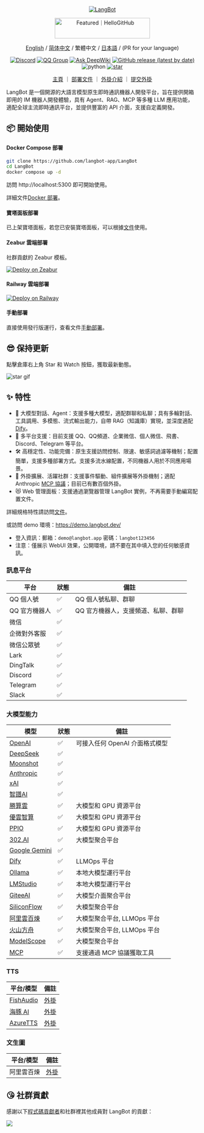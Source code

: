 <p align="center">
<a href="https://langbot.app">
<img src="https://docs.langbot.app/social_zh.png" alt="LangBot"/>
</a>

<div align="center"><a href="https://hellogithub.com/repository/langbot-app/LangBot" target="_blank"><img src="https://abroad.hellogithub.com/v1/widgets/recommend.svg?rid=5ce8ae2aa4f74316bf393b57b952433c&claim_uid=gtmc6YWjMZkT21R" alt="Featured｜HelloGitHub" style="width: 250px; height: 54px;" width="250" height="54" /></a>

[English](README_EN.md) / [简体中文](README.md) / 繁體中文 / [日本語](README_JP.md) / (PR for your language)

[![Discord](https://img.shields.io/discord/1335141740050649118?logo=discord&labelColor=%20%235462eb&logoColor=%20%23f5f5f5&color=%20%235462eb)](https://discord.gg/wdNEHETs87)
[![QQ Group](https://img.shields.io/badge/%E7%A4%BE%E5%8C%BAQQ%E7%BE%A4-966235608-blue)](https://qm.qq.com/q/JLi38whHum)
[![Ask DeepWiki](https://deepwiki.com/badge.svg)](https://deepwiki.com/langbot-app/LangBot)
[![GitHub release (latest by date)](https://img.shields.io/github/v/release/langbot-app/LangBot)](https://github.com/langbot-app/LangBot/releases/latest)
<img src="https://img.shields.io/badge/python-3.10 ~ 3.13 -blue.svg" alt="python">
[![star](https://gitcode.com/RockChinQ/LangBot/star/badge.svg)](https://gitcode.com/RockChinQ/LangBot)

<a href="https://langbot.app">主頁</a> ｜
<a href="https://docs.langbot.app/zh/insight/guide.html">部署文件</a> ｜
<a href="https://docs.langbot.app/zh/plugin/plugin-intro.html">外掛介紹</a> ｜
<a href="https://github.com/langbot-app/LangBot/issues/new?assignees=&labels=%E7%8B%AC%E7%AB%8B%E6%8F%92%E4%BB%B6&projects=&template=submit-plugin.yml&title=%5BPlugin%5D%3A+%E8%AF%B7%E6%B1%82%E7%99%BB%E8%AE%B0%E6%96%B0%E6%8F%92%E4%BB%B6">提交外掛</a>

</div>

</p>

LangBot 是一個開源的大語言模型原生即時通訊機器人開發平台，旨在提供開箱即用的 IM 機器人開發體驗，具有 Agent、RAG、MCP 等多種 LLM 應用功能，適配全球主流即時通訊平台，並提供豐富的 API 介面，支援自定義開發。

## 📦 開始使用

#### Docker Compose 部署

```bash
git clone https://github.com/langbot-app/LangBot
cd LangBot
docker compose up -d
```

訪問 http://localhost:5300 即可開始使用。

詳細文件[Docker 部署](https://docs.langbot.app/zh/deploy/langbot/docker.html)。

#### 寶塔面板部署

已上架寶塔面板，若您已安裝寶塔面板，可以根據[文件](https://docs.langbot.app/zh/deploy/langbot/one-click/bt.html)使用。

#### Zeabur 雲端部署

社群貢獻的 Zeabur 模板。

[![Deploy on Zeabur](https://zeabur.com/button.svg)](https://zeabur.com/zh-CN/templates/ZKTBDH)

#### Railway 雲端部署

[![Deploy on Railway](https://railway.com/button.svg)](https://railway.app/template/yRrAyL?referralCode=vogKPF)

#### 手動部署

直接使用發行版運行，查看文件[手動部署](https://docs.langbot.app/zh/deploy/langbot/manual.html)。

## 😎 保持更新

點擊倉庫右上角 Star 和 Watch 按鈕，獲取最新動態。

![star gif](https://docs.langbot.app/star.gif)

## ✨ 特性

- 💬 大模型對話、Agent：支援多種大模型，適配群聊和私聊；具有多輪對話、工具調用、多模態、流式輸出能力，自帶 RAG（知識庫）實現，並深度適配 [Dify](https://dify.ai)。
- 🤖 多平台支援：目前支援 QQ、QQ頻道、企業微信、個人微信、飛書、Discord、Telegram 等平台。
- 🛠️ 高穩定性、功能完備：原生支援訪問控制、限速、敏感詞過濾等機制；配置簡單，支援多種部署方式。支援多流水線配置，不同機器人用於不同應用場景。
- 🧩 外掛擴展、活躍社群：支援事件驅動、組件擴展等外掛機制；適配 Anthropic [MCP 協議](https://modelcontextprotocol.io/)；目前已有數百個外掛。
- 😻 Web 管理面板：支援通過瀏覽器管理 LangBot 實例，不再需要手動編寫配置文件。

詳細規格特性請訪問[文件](https://docs.langbot.app/zh/insight/features.html)。

或訪問 demo 環境：https://demo.langbot.dev/  
  - 登入資訊：郵箱：`demo@langbot.app` 密碼：`langbot123456`
  - 注意：僅展示 WebUI 效果，公開環境，請不要在其中填入您的任何敏感資訊。

### 訊息平台

| 平台 | 狀態 | 備註 |
| --- | --- | --- |
| QQ 個人號 | ✅ | QQ 個人號私聊、群聊 |
| QQ 官方機器人 | ✅ | QQ 官方機器人，支援頻道、私聊、群聊 |
| 微信 | ✅ |  |
| 企微對外客服 | ✅ |  |
| 微信公眾號 | ✅ |  |
| Lark | ✅ |  |
| DingTalk | ✅ |  |
| Discord | ✅ |  |
| Telegram | ✅ |  |
| Slack | ✅ |  |

### 大模型能力

| 模型 | 狀態 | 備註 |
| --- | --- | --- |
| [OpenAI](https://platform.openai.com/) | ✅ | 可接入任何 OpenAI 介面格式模型 |
| [DeepSeek](https://www.deepseek.com/) | ✅ |  |
| [Moonshot](https://www.moonshot.cn/) | ✅ |  |
| [Anthropic](https://www.anthropic.com/) | ✅ |  |
| [xAI](https://x.ai/) | ✅ |  |
| [智譜AI](https://open.bigmodel.cn/) | ✅ |  |
| [勝算雲](https://www.shengsuanyun.com/login?code=7DS2QLH5) | ✅ | 大模型和 GPU 資源平台 |
| [優雲智算](https://www.compshare.cn/?ytag=GPU_YY-gh_langbot) | ✅ | 大模型和 GPU 資源平台 |
| [PPIO](https://ppinfra.com/user/register?invited_by=QJKFYD&utm_source=github_langbot) | ✅ | 大模型和 GPU 資源平台 |
| [302.AI](https://share.302.ai/SuTG99) | ✅ | 大模型聚合平台 |
| [Google Gemini](https://aistudio.google.com/prompts/new_chat) | ✅ | |
| [Dify](https://dify.ai) | ✅ | LLMOps 平台 |
| [Ollama](https://ollama.com/) | ✅ | 本地大模型運行平台 |
| [LMStudio](https://lmstudio.ai/) | ✅ | 本地大模型運行平台 |
| [GiteeAI](https://ai.gitee.com/) | ✅ | 大模型介面聚合平台 |
| [SiliconFlow](https://siliconflow.cn/) | ✅ | 大模型聚合平台 |
| [阿里雲百煉](https://bailian.console.aliyun.com/) | ✅ | 大模型聚合平台, LLMOps 平台 |
| [火山方舟](https://console.volcengine.com/ark/region:ark+cn-beijing/model?vendor=Bytedance&view=LIST_VIEW) | ✅ | 大模型聚合平台, LLMOps 平台 |
| [ModelScope](https://modelscope.cn/docs/model-service/API-Inference/intro) | ✅ | 大模型聚合平台 |
| [MCP](https://modelcontextprotocol.io/) | ✅ | 支援通過 MCP 協議獲取工具 |

### TTS

| 平台/模型 | 備註 |
| --- | --- |
| [FishAudio](https://fish.audio/zh-CN/discovery/) | [外掛](https://github.com/the-lazy-me/NewChatVoice) |
| [海豚 AI](https://www.ttson.cn/?source=thelazy) | [外掛](https://github.com/the-lazy-me/NewChatVoice) |
| [AzureTTS](https://portal.azure.com/) | [外掛](https://github.com/Ingnaryk/LangBot_AzureTTS) |

### 文生圖

| 平台/模型 | 備註 |
| --- | --- |
| 阿里雲百煉 | [外掛](https://github.com/Thetail001/LangBot_BailianTextToImagePlugin)

## 😘 社群貢獻

感謝以下[程式碼貢獻者](https://github.com/langbot-app/LangBot/graphs/contributors)和社群裡其他成員對 LangBot 的貢獻：

<a href="https://github.com/langbot-app/LangBot/graphs/contributors">
  <img src="https://contrib.rocks/image?repo=langbot-app/LangBot" />
</a> 